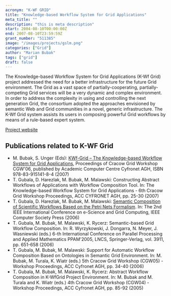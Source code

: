 ```yaml
---
acronym: "K-WF GRID"
title: "Knowledge-based Workflow System for Grid Applications"
meta_title: ""
description: "this is meta description"
start: 2004-08-10T00:00:00Z
end: 2007-08-10T23:59:59Z
grant_number: "511385"
image: "/images/projects/gslm.png"
categories: ["Grid"]
author: "Marian Bubak"
tags: ["grid"]
draft: false
---
```


The Knowledge-based Workflow System for Grid Applications (K-Wf Grid) project
addressed the need for a better infrastructure for the future Grid environment.
The Grid as a vast space of partially-cooperating, partially-competing Grid
services will be a very dynamic and complex environment. In order to address the
complexity in using and controlling the next generation Grid, the consortium
adopted the approaches envisioned by semantic Web and Grid communities in a
novel, generic infrastructure. The K-Wf Grid system assists its users in
composing powerful Grid workflows by means of a rule-based expert system.

[Project website](https://cordis.europa.eu/project/id/511385)


## Publications related to K-WF Grid
- M. Bubak, S. Unger (Eds): [KWf-Grid – The Knowledge-based Workflow System for Grid Applications](http://www.cyfronet.krakow.pl/cgw06/info/K-WfGrid_PROCEEDINGS.pdf), Proceedings of Cracow Grid Workshop CGW'06, published by Academic Computer Centre Cyfronet AGH, ISBN 978-83-915141-8-4 (2007)
- T. Gubala, D. Harezlak, M. Bubak, M. Malawski: Constructing Abstract Workflows of Applications with Workflow Composition Tool. In: The Knowledge-based Workflow System for Grid Applications - 6th Cracow Grid Workshop Proceedings, ACC CYFRONET AGH, pp. 25-30 (2007)
- T. Gubala, D. Harezlak, M. Bubak, M. Malawski: [Semantic Composition of Scientific Workflows Based on the Petri Nets Formalism](http://doi.ieeecomputersociety.org/10.1109/E-SCIENCE.2006.127). In: The 2nd IEEE International Conference on e-Science and Grid Computing, IEEE Computer Society Press (2006)
- T. Gubala, M. Bubak, M. Malawski, K. Rycerz: Semantic-based Grid Workflow Composition. In: R. Wyrzykowski, J. Dongarra, N. Meyer, J. Wasniewski (eds.) 6-th International Conference on Parallel Processing and Applied Mathematics PPAM'2005, LNCS, Springer-Verlag, vol. 3911, pp. 651-658 (2006)
- T. Gubala, M. Bubak, M. Malawski: Support for Automatic Workflow Composition Based on Ontologies in Semantic Grid Environment. In: M. Bubak, M. Turala, K. Wiatr (eds.) 5th Cracow Grid Workshop (CGW05) - Workshop Proceedings, ACC Cyfronet AGH, pp. 34-40 (2006)
- T. Gubala, M. Bubak, M. Malawski, K. Rycerz: Abstract Workflow Composition in K-WfGrid Project Environment. In: M. Bubak and M. Turala and K. Wiatr (eds.) 4th Cracow Grid Workshop (CGW04) - Workshop Proceedings, ACC Cyfronet AGH, pp. 85-92 (2005)
